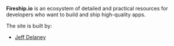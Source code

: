 **Fireship.io** is an ecosystem of detailed and practical resources for developers who want to build and ship high-quality apps.

The site is built by:

- [Jeff Delaney](https://fireship.io/contributors/jeff-delaney/)
